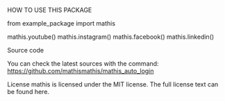 HOW TO USE THIS PACKAGE


from example_package import mathis

mathis.youtube()
mathis.instagram()
mathis.facebook()
mathis.linkedin()


Source code

You can check the latest sources with the command:
https://github.com/mathismathis/mathis_auto_login


License
mathis is licensed under the MIT license. The full license text can be found here.


